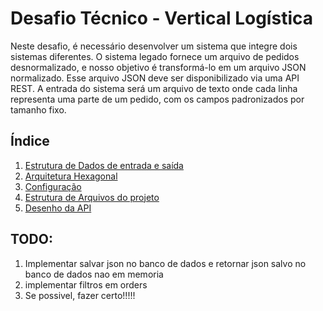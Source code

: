 # Desafio Técnico - Vertical Logística

Neste desafio, é necessário desenvolver um sistema que integre dois sistemas diferentes. O sistema legado fornece um arquivo de pedidos desnormalizado, e nosso objetivo é transformá-lo em um arquivo JSON normalizado. Esse arquivo JSON deve ser disponibilizado via uma API REST. A entrada do sistema será um arquivo de texto onde cada linha representa uma parte de um pedido, com os campos padronizados por tamanho fixo.

## Índice

1. [Estrutura de Dados de entrada e saída](docs/estrutura_de_dados.md)
2. [Arquitetura Hexagonal](docs/arquitetura_hexagona.md)
3. [Configuração](docs/configuracao.md)
4. [Estrutura de Arquivos do projeto](docs/estrutura_de_arquivos.md)
5. [Desenho da API](docs/desenho_API.md)

## TODO:
1. Implementar salvar json no banco de dados e retornar json salvo no banco de dados nao em memoria
2. implementar filtros em orders 
3. Se possivel, fazer certo!!!!!